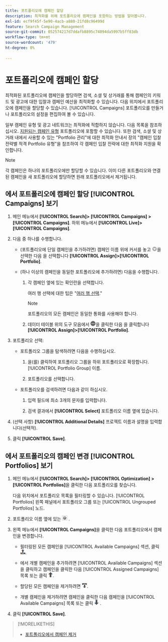 ```yaml
---
title: 포트폴리오에 캠페인 할당
description: 최적화를 위해 포트폴리오에 캠페인을 포함하는 방법을 알아봅니다.
exl-id: ecf9f45f-5e90-4acb-a880-21fd8c96499d
feature: Search Campaign Management
source-git-commit: 052574217d7ddafb8895c74094da5997b5ff83db
workflow-type: tm+mt
source-wordcount: '479'
ht-degree: 0%

---
```


# 포트폴리오에 캠페인 할당

최적화된 포트폴리오에 캠페인을 할당하면 검색, 소셜 및 상거래를 통해 캠페인의 키워드 및 광고에 대한 입찰과 캠페인 예산을 최적화할 수 있습니다. 다음 위치에서 포트폴리오에 캠페인을 할당할 수 있습니다. [!UICONTROL Campaigns] 포트폴리오를 만들거나 포트폴리오의 설정을 편집하여 볼 수 있습니다.

일부 캠페인 유형 및 광고 네트워크는 최적화에 적합하지 않습니다. 다음 목록을 참조하십시오. [지원되는 캠페인 유형](/help/search-social-commerce/introduction/supported-inventory.md) 포트폴리오에 포함할 수 있습니다. 또한 검색, 소셜 및 상거래 내에서 사용할 수 있는 &quot;Portfolio 관리&quot;에 대한 최적화 안내서 장의 &quot;캠페인 입찰 전략별 적격 Portfolio 유형&quot;을 참조하여 각 캠페인 입찰 전략에 대한 최적화 지원을 확인합니다.<!-- verify convention for referencing Optimization Guide here -->

>[!NOTE]
>
>각 캠페인은 하나의 포트폴리오에만 할당할 수 있습니다. 이미 다른 포트폴리오와 연결된 캠페인을 새 포트폴리오에 할당하면 원래 포트폴리오에서 제거됩니다.

## 에서 포트폴리오에 캠페인 할당 [!UICONTROL Campaigns] 보기

1. 메인 메뉴에서 **[!UICONTROL Search]> [!UICONTROL Campaigns] >[!UICONTROL Campaigns]**. 하위 메뉴에서 **[!UICONTROL Live]>[!UICONTROL Campaigns]**.

1. 다음 중 하나를 수행합니다.

   * (포트폴리오에 단일 캠페인을 추가하려면) 캠페인 이름 위에 커서를 놓고 ![메뉴 단추](/help/search-social-commerce/assets/arrow-dropdown-menu.png "메뉴 단추")을 선택한 다음 을 선택합니다 **[!UICONTROL Assign]>[!UICONTROL Portfolio]**.

   * (하나 이상의 캠페인을 동일한 포트폴리오에 추가하려면) 다음을 수행합니다.

      1. 각 캠페인 옆에 있는 확인란을 선택합니다.

         여러 행 선택에 대한 팁은 &quot;[여러 행 선택](/help/search-social-commerce/common-tasks/navigation-editing-selection/multiple-rows-select.md).&quot;

         >[!NOTE]
         >
         >포트폴리오의 모든 캠페인은 동일한 통화를 사용해야 합니다.

      1. 데이터 테이블 위의 도구 모음에서 ![자세히](/help/search-social-commerce/assets/more.png "자세히")을 클릭한 다음 을 클릭합니다 **[!UICONTROL Assign]>[!UICONTROL Portfolio]**.

1. 포트폴리오 선택:

   * 포트폴리오 그룹을 탐색하려면 다음을 수행하십시오.

      1. 을(를) 클릭하여 포트폴리오 그룹을 하위 포트폴리오로 확장합니다. [!UICONTROL Portfolio Group] 이름.

      1. 포트폴리오를 선택합니다.

   * 포트폴리오를 검색하려면 다음과 같이 하십시오.

      1. 입력 필드에 최소 3개의 문자를 입력합니다.

      1. 검색 결과에서 **[!UICONTROL Select]** 포트폴리오 이름 옆에 있습니다.

1. (선택 사항) **[!UICONTROL Additional Details]** 프로젝트 이름과 설명을 입력합니다(선택적).

1. 클릭 **[!UICONTROL Save]**.

## 에서 포트폴리오의 캠페인 변경 [!UICONTROL Portfolios] 보기

1. 메인 메뉴에서 **[!UICONTROL Search]> [!UICONTROL Optimization] >[!UICONTROL Portfolios]**&#x200B;을 클릭한 다음 포트폴리오를 찾습니다.

   다음 위치에서 포트폴리오 목록을 필터링할 수 있습니다. [!UICONTROL Portfolios] 왼쪽 패널에서 포트폴리오 그룹 또는 [!UICONTROL Ungrouped Portfolios] 노드.

1. 포트폴리오 이름 옆에 있는 ![설정 보기/편집 단추](/help/search-social-commerce/assets/settings.png "설정 보기/편집 단추") .

1. 왼쪽 메뉴에서 **[!UICONTROL Campaigns]**&#x200B;을 클릭한 다음 포트폴리오에서 캠페인을 변경합니다.

   * 필터링된 모든 캠페인을 [!UICONTROL Available Campaigns] 섹션, 클릭 ![포트폴리오에 모든 캠페인 할당](/help/search-social-commerce/assets/arrow-assign-all.png "포트폴리오에 모든 캠페인 할당").

   * 에서 개별 캠페인을 추가하려면 [!UICONTROL Available Campaigns] 섹션을 클릭하고 캠페인을 클릭한 다음 [!UICONTROL Assigned Campaigns] 목록 또는 클릭 ![포트폴리오에 캠페인 할당](/help/search-social-commerce/assets/arrow-assign.png "포트폴리오에 캠페인 할당").

   * 할당된 모든 캠페인을 제거하려면 ![포트폴리오에서 모든 캠페인 제거](/help/search-social-commerce/assets/arrow-remove-all.png "포트폴리오에서 모든 캠페인 제거").

   * 개별 캠페인을 제거하려면 캠페인을 클릭한 다음 캠페인을 [!UICONTROL Available Campaigns] 목록 또는 클릭 ![포트폴리오에서 캠페인 제거](/help/search-social-commerce/assets/arrow-remove.png "포트폴리오에서 캠페인 제거") .

1. 클릭 **[!UICONTROL Save]**.

>[!MORELIKETHIS]
>
>* [포트폴리오에서 캠페인 제거](/help/search-social-commerce/campaign-management/campaign-remove-from-portfolio.md)
